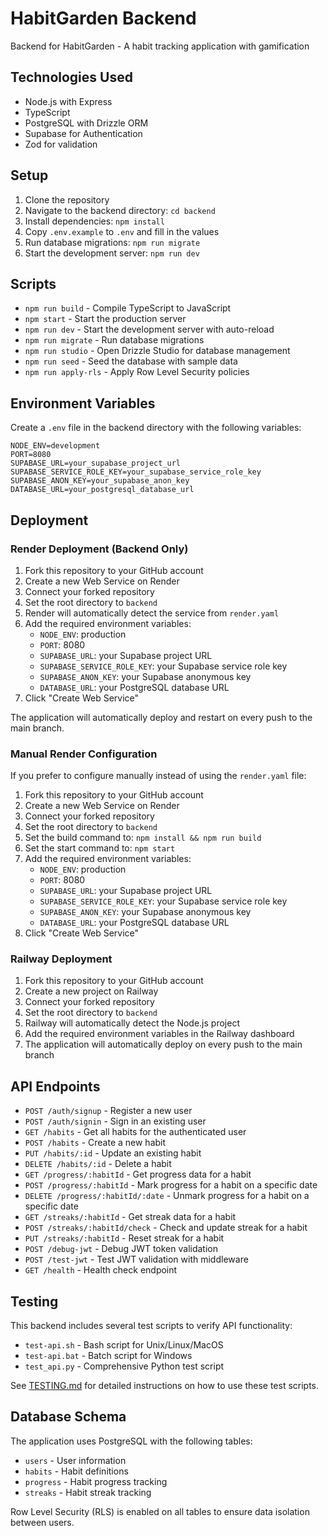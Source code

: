 # HabitGarden Backend

Backend for HabitGarden - A habit tracking application with gamification

## Technologies Used

- Node.js with Express
- TypeScript
- PostgreSQL with Drizzle ORM
- Supabase for Authentication
- Zod for validation

## Setup

1. Clone the repository
2. Navigate to the backend directory: `cd backend`
3. Install dependencies: `npm install`
4. Copy `.env.example` to `.env` and fill in the values
5. Run database migrations: `npm run migrate`
6. Start the development server: `npm run dev`

## Scripts

- `npm run build` - Compile TypeScript to JavaScript
- `npm start` - Start the production server
- `npm run dev` - Start the development server with auto-reload
- `npm run migrate` - Run database migrations
- `npm run studio` - Open Drizzle Studio for database management
- `npm run seed` - Seed the database with sample data
- `npm run apply-rls` - Apply Row Level Security policies

## Environment Variables

Create a `.env` file in the backend directory with the following variables:

```
NODE_ENV=development
PORT=8080
SUPABASE_URL=your_supabase_project_url
SUPABASE_SERVICE_ROLE_KEY=your_supabase_service_role_key
SUPABASE_ANON_KEY=your_supabase_anon_key
DATABASE_URL=your_postgresql_database_url
```

## Deployment

### Render Deployment (Backend Only)

1. Fork this repository to your GitHub account
2. Create a new Web Service on Render
3. Connect your forked repository
4. Set the root directory to `backend`
5. Render will automatically detect the service from `render.yaml`
6. Add the required environment variables:
   - `NODE_ENV`: production
   - `PORT`: 8080
   - `SUPABASE_URL`: your Supabase project URL
   - `SUPABASE_SERVICE_ROLE_KEY`: your Supabase service role key
   - `SUPABASE_ANON_KEY`: your Supabase anonymous key
   - `DATABASE_URL`: your PostgreSQL database URL
7. Click "Create Web Service"

The application will automatically deploy and restart on every push to the main branch.

### Manual Render Configuration

If you prefer to configure manually instead of using the `render.yaml` file:

1. Fork this repository to your GitHub account
2. Create a new Web Service on Render
3. Connect your forked repository
4. Set the root directory to `backend`
5. Set the build command to: `npm install && npm run build`
6. Set the start command to: `npm start`
7. Add the required environment variables:
   - `NODE_ENV`: production
   - `PORT`: 8080
   - `SUPABASE_URL`: your Supabase project URL
   - `SUPABASE_SERVICE_ROLE_KEY`: your Supabase service role key
   - `SUPABASE_ANON_KEY`: your Supabase anonymous key
   - `DATABASE_URL`: your PostgreSQL database URL
8. Click "Create Web Service"

### Railway Deployment

1. Fork this repository to your GitHub account
2. Create a new project on Railway
3. Connect your forked repository
4. Set the root directory to `backend`
5. Railway will automatically detect the Node.js project
6. Add the required environment variables in the Railway dashboard
7. The application will automatically deploy on every push to the main branch

## API Endpoints

- `POST /auth/signup` - Register a new user
- `POST /auth/signin` - Sign in an existing user
- `GET /habits` - Get all habits for the authenticated user
- `POST /habits` - Create a new habit
- `PUT /habits/:id` - Update an existing habit
- `DELETE /habits/:id` - Delete a habit
- `GET /progress/:habitId` - Get progress data for a habit
- `POST /progress/:habitId` - Mark progress for a habit on a specific date
- `DELETE /progress/:habitId/:date` - Unmark progress for a habit on a specific date
- `GET /streaks/:habitId` - Get streak data for a habit
- `POST /streaks/:habitId/check` - Check and update streak for a habit
- `PUT /streaks/:habitId` - Reset streak for a habit
- `POST /debug-jwt` - Debug JWT token validation
- `POST /test-jwt` - Test JWT validation with middleware
- `GET /health` - Health check endpoint

## Testing

This backend includes several test scripts to verify API functionality:

- `test-api.sh` - Bash script for Unix/Linux/MacOS
- `test-api.bat` - Batch script for Windows
- `test_api.py` - Comprehensive Python test script

See [TESTING.md](TESTING.md) for detailed instructions on how to use these test scripts.

## Database Schema

The application uses PostgreSQL with the following tables:
- `users` - User information
- `habits` - Habit definitions
- `progress` - Habit progress tracking
- `streaks` - Habit streak tracking

Row Level Security (RLS) is enabled on all tables to ensure data isolation between users.